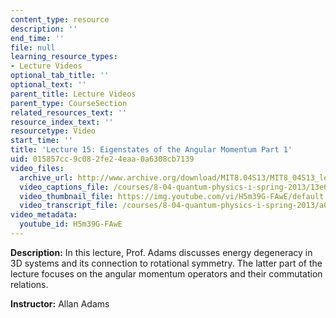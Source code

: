 ```yaml
---
content_type: resource
description: ''
end_time: ''
file: null
learning_resource_types:
- Lecture Videos
optional_tab_title: ''
optional_text: ''
parent_title: Lecture Videos
parent_type: CourseSection
related_resources_text: ''
resource_index_text: ''
resourcetype: Video
start_time: ''
title: 'Lecture 15: Eigenstates of the Angular Momentum Part 1'
uid: 015857cc-9c08-2fe2-4eaa-0a6308cb7139
video_files:
  archive_url: http://www.archive.org/download/MIT8.04S13/MIT8_04S13_lec15_300k.mp4
  video_captions_file: /courses/8-04-quantum-physics-i-spring-2013/13e6553f28415478a34c50cbcb5cb897_H5m39G-FAwE.vtt
  video_thumbnail_file: https://img.youtube.com/vi/H5m39G-FAwE/default.jpg
  video_transcript_file: /courses/8-04-quantum-physics-i-spring-2013/a04c0e9c095c86b39b20beb4875e3018_H5m39G-FAwE.pdf
video_metadata:
  youtube_id: H5m39G-FAwE
---
```


**Description:** In this lecture, Prof. Adams discusses energy degeneracy in 3D systems and its connection to rotational symmetry. The latter part of the lecture focuses on the angular momentum operators and their commutation relations.

**Instructor:** Allan Adams